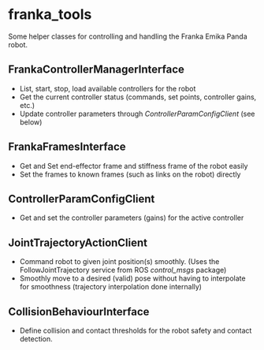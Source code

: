 # franka_tools

Some helper classes for controlling and handling the Franka Emika Panda robot.

## FrankaControllerManagerInterface

- List, start, stop, load available controllers for the robot
- Get the current controller status (commands, set points, controller gains, etc.)
- Update controller parameters through *ControllerParamConfigClient* (see below)

## FrankaFramesInterface

- Get and Set end-effector frame and stiffness frame of the robot easily
- Set the frames to known frames (such as links on the robot) directly

## ControllerParamConfigClient

- Get and set the controller parameters (gains) for the active controller

## JointTrajectoryActionClient

- Command robot to given joint position(s) smoothly. (Uses the FollowJointTrajectory service from ROS *control_msgs* package)
- Smoothly move to a desired (valid) pose without having to interpolate for smoothness (trajectory interpolation done internally)

## CollisionBehaviourInterface

- Define collision and contact thresholds for the robot safety and contact detection.